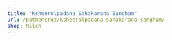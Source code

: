 ```yaml
---
title: "Ksheerolpadana Sahakarana Sangham"
url: /puthencruz/ksheerolpadana-sahakarana-sangham/
shop: Milch
---
```

